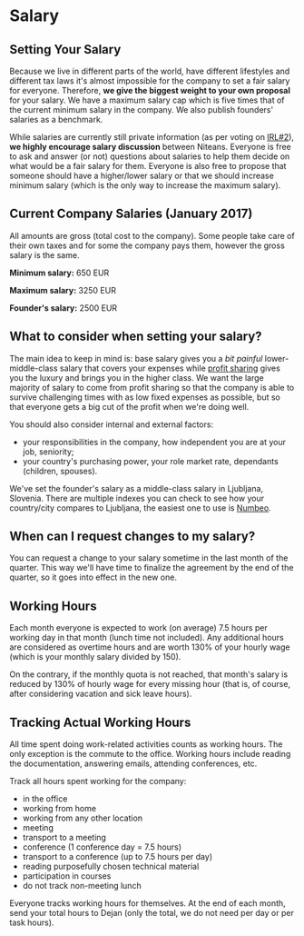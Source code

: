 # Salary

## Setting Your Salary

Because we live in different parts of the world, have different lifestyles and different tax laws it's almost impossible for the company to set a fair salary for everyone. Therefore, **we give the biggest weight to your own proposal** for your salary. We have a maximum salary cap which is five times that of the current minimum salary in the company. We also publish founders' salaries as a benchmark.

While salaries are currently still private information (as per voting on [IRL#2](https://intra.niteoweb.com/operations/irl-2)), **we highly encourage salary discussion** between Niteans. Everyone is free to ask and answer (or not) questions about salaries to help them decide on what would be a fair salary for them. Everyone is also free to propose that someone should have a higher/lower salary or that we should increase minimum salary (which is the only way to increase the maximum salary).


## Current Company Salaries (January 2017)

All amounts are gross (total cost to the company). Some people take care of their own taxes and for some the company pays them, however the gross salary is the same.

**Minimum salary:** 650 EUR

**Maximum salary:** 3250 EUR

**Founder's salary:** 2500 EUR


## What to consider when setting your salary?

The main idea to keep in mind is: base salary gives you a *bit painful* lower-middle-class salary that covers your expenses while [profit sharing](https://github.com/niteoweb/handbook/blob/master/profit-sharing.md) gives you the luxury and brings you in the higher class. We want the large majority of salary to come from profit sharing so that the company is able to survive challenging times with as low fixed expenses as possible, but so that everyone gets a big cut of the profit when we're doing well.

You should also consider internal and external factors:
* your responsibilities in the company, how independent you are at your job, seniority;
* your country's purchasing power, your role market rate, dependants (children, spouses).

We've set the founder's salary as a middle-class salary in Ljubljana, Slovenia. There are multiple indexes you can check to see how your country/city compares to Ljubljana, the easiest one to use is [Numbeo](https://www.numbeo.com/cost-of-living/).


## When can I request changes to my salary?

You can request a change to your salary sometime in the last month of the quarter. This way we'll have time to finalize the agreement by the end of the quarter, so it goes into effect in the new one.


## Working Hours

Each month everyone is expected to work (on average) 7.5 hours per working day in that month (lunch time not included). Any additional hours are considered as overtime hours and are worth 130% of your hourly wage (which is your monthly salary divided by 150).

On the contrary, if the monthly quota is not reached, that month's salary is reduced by 130% of hourly wage for every missing hour (that is, of course, after considering vacation and sick leave hours).


## Tracking Actual Working Hours

All time spent doing work-related activities counts as working hours. The only exception is the commute to the office. Working hours include reading the documentation, answering emails, attending conferences, etc.

Track all hours spent working for the company:
* in the office
* working from home
* working from any other location
* meeting
* transport to a meeting
* conference (1 conference day = 7.5 hours)
* transport to a conference (up to 7.5 hours per day)
* reading purposefully chosen technical material
* participation in courses
* do not track non-meeting lunch

Everyone tracks working hours for themselves. At the end of each month, send your total hours to Dejan (only the total, we do not need per day or per task hours).
